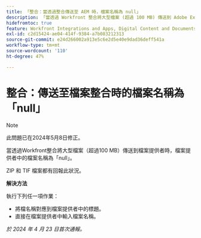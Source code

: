 ```yaml
---
title: 「整合：當透過整合傳送至 AEM 時，檔案名稱為 null」
description: 「當透過 Workfront 整合將大型檔案 (超過 100 MB) 傳送到 Adobe Experience Manager 時，AEM 中的檔案名稱為 null。」
hidefromtoc: true
feature: Workfront Integrations and Apps, Digital Content and Documents
exl-id: c2d15424-ae04-414f-9384-a7b083212313
source-git-commit: e24d266002a913e5c6e2d5e40e9dad36deff541a
workflow-type: tm+mt
source-wordcount: '110'
ht-degree: 47%

---
```


# 整合：傳送至檔案整合時的檔案名稱為「null」

>[!NOTE]
>
>此問題已在2024年5月8日修正。

當透過Workfront整合將大型檔案（超過100 MB）傳送到檔案提供者時，檔案提供者中的檔案名稱為「null」。

ZIP 和 TIF 檔案都有回報此狀況。

**解決方法**

執行下列任一項作業：

* 將檔名稱對應到檔案提供者中的標題。
* 直接在檔案提供者中輸入檔案名稱。

_於 2024 年 4 月 23 日首次通報。_

